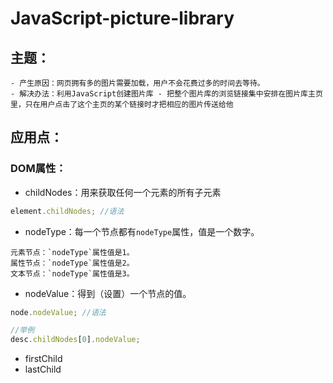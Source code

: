 # JavaScript-picture-library
## 主题：
    - 产生原因：网页拥有多的图片需要加载，用户不会花费过多的时间去等待。
    - 解决办法：利用JavaScript创建图片库 - 把整个图片库的浏览链接集中安排在图片库主页里，只在用户点击了这个主页的某个链接时才把相应的图片传送给他

## 应用点：
### DOM属性：
- childNodes：用来获取任何一个元素的所有子元素
```javascript
element.childNodes; //语法
```
- nodeType：每一个节点都有`nodeType`属性，值是一个数字。
```
元素节点：`nodeType`属性值是1。
属性节点：`nodeType`属性值是2。
文本节点：`nodeType`属性值是3。
```
- nodeValue：得到（设置）一个节点的值。
```javascript
node.nodeValue; //语法

//举例
desc.childNodes[0].nodeValue;
```
- firstChild
- lastChild